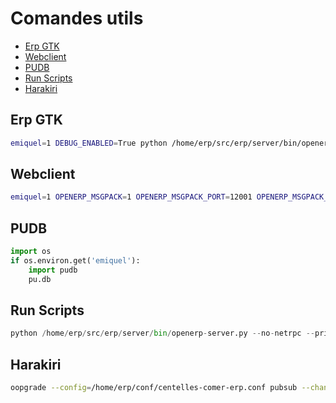# Comandes utils

- [Erp GTK](#erp-gtk)
- [Webclient](#webclient)
- [PUDB](#pudb)
- [Run Scripts](#run-scripts)
- [Harakiri](#harakiri)

## Erp GTK

```bash
emiquel=1 DEBUG_ENABLED=True python /home/erp/src/erp/server/bin/openerp-server.py --no-netrpc --price_accuracy=6 --config=/home/erp/conf/$conf_file$.conf --port 12000 --interface 0.0.0.0
```

## Webclient

```bash
emiquel=1 OPENERP_MSGPACK=1 OPENERP_MSGPACK_PORT=12001 OPENERP_MSGPACK_HOST=0.0.0.0 DEBUG_ENABLED=True python /home/erp/src/erp/server/bin/openerp-server.py --no-netrpc --price_accuracy=6 --config /home/erp/conf/$conf_file$.conf --port 12000 --interface 0.0.0.0
```

## PUDB

```python
import os
if os.environ.get('emiquel'):
    import pudb
    pu.db
```

## Run Scripts

```python
python /home/erp/src/erp/server/bin/openerp-server.py --no-netrpc --price_accuracy=6 --config=/home/erp/conf/$conf_file$.conf --port 12000 --interface 0.0.0.0 --run-scripts=$modul$ --run-scripts-interactive
```

## Harakiri

```bash
oopgrade --config=/home/erp/conf/centelles-comer-erp.conf pubsub --channel all harakiri
```
